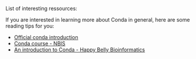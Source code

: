 List of interesting ressources:

If you are interested in learning more about Conda in general, here are some
reading tips for you:

* [Official conda introduction](https://conda.io/projects/conda/en/latest/user-guide/getting-started.html)
* [Conda course - NBIS](https://nbisweden.github.io/workshop-conda/#1)
* [An introduction to Conda - Happy Belly Bioinformatics](https://astrobiomike.github.io/unix/conda-intro)